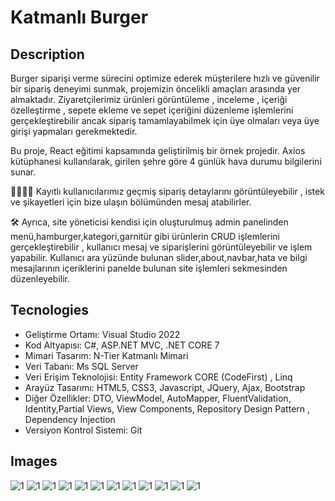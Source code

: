 <h1>Katmanlı Burger</h1>
<h2>Description</h2>
<p> Burger siparişi verme sürecini optimize ederek müşterilere hızlı ve güvenilir bir sipariş deneyimi sunmak, projemizin öncelikli amaçları arasında yer almaktadır. Ziyaretçilerimiz ürünleri görüntüleme , inceleme , içeriği özelleştirme , sepete ekleme ve sepet içeriğini düzenleme işlemlerini gerçekleştirebilir ancak sipariş tamamlayabilmek için üye olmaları veya üye girişi yapmaları gerekmektedir.
<p>Bu proje, React eğitimi kapsamında geliştirilmiş bir örnek projedir. Axios kütüphanesi kullanılarak, girilen şehre göre 4 günlük hava durumu bilgilerini sunar.</p>

👨‍👩‍👧‍👦 Kayıtlı kullanıcılarımız geçmiş sipariş detaylarını görüntüleyebilir , istek ve şikayetleri için bize ulaşın bölümünden mesaj atabilirler.

🛠 Ayrıca, site yöneticisi kendisi için oluşturulmuş admin panelinden menü,hamburger,kategori,garnitür gibi ürünlerin CRUD işlemlerini gerçekleştirebilir , kullanıcı mesaj ve siparişlerini görüntüleyebilir ve işlem yapabilir. Kullanıcı ara yüzünde bulunan slider,about,navbar,hata ve bilgi mesajlarının içeriklerini panelde bulunan site işlemleri sekmesinden düzenleyebilir.</p>
<h2>Tecnologies</h2>
<ul>
  <li>Geliştirme Ortamı: Visual Studio 2022
</li>
  <li>Kod Altyapısı: C#, ASP.NET MVC, .NET CORE 7</li>
  <li>Mimari Tasarım: N-Tier Katmanlı Mimari</li>
  <li>Veri Tabanı: Ms SQL Server</li>
  <li>Veri Erişim Teknolojisi: Entity Framework CORE (CodeFirst) , Linq</li>
  <li>Arayüz Tasarımı: HTML5, CSS3, Javascript, JQuery, Ajax, Bootstrap</li>
  <li>Diğer Özellikler: DTO, ViewModel, AutoMapper, FluentValidation, Identity,Partial Views, View Components, Repository Design Pattern , Dependency Injection</li>
  <li>Versiyon Kontrol Sistemi: Git</li>
</ul>
<h2>Images</h2>
<img src="https://github.com/Dogukandogann/KatmanliBurgerProje/assets/134203440/5c5c92be-beb5-4a86-865d-2a8ff8c2111b" alt="1" style="max-width: 100%;">
<img src="https://github.com/Dogukandogann/KatmanliBurgerProje/assets/134203440/0b829a90-b19d-434d-b24d-eb5d6fc43e6d" alt="1" style="max-width: 100%;">
<img src="https://github.com/Dogukandogann/KatmanliBurgerProje/assets/134203440/315464a8-6f13-4c3e-b3ff-0a3ba035906e" alt="1" style="max-width: 100%;">
<img src="https://github.com/Dogukandogann/KatmanliBurgerProje/assets/134203440/5ba7099e-9bab-4753-a501-eed738d12bc8" alt="1" style="max-width: 100%;">
<img src="https://github.com/Dogukandogann/KatmanliBurgerProje/assets/134203440/e5cba591-0898-4a08-ab62-a91a1126f56e" alt="1" style="max-width: 100%;">
<img src="https://github.com/Dogukandogann/KatmanliBurgerProje/assets/134203440/39c4a4a3-5887-4f75-acc0-b49b68689632" alt="1" style="max-width: 100%;">
<img src="https://github.com/Dogukandogann/KatmanliBurgerProje/assets/134203440/b787db5f-9c8e-4a25-99ba-2bb67c3e891a" alt="1" style="max-width: 100%;">
<img src="https://github.com/Dogukandogann/KatmanliBurgerProje/assets/134203440/ae060599-11b9-41fd-8ee4-13457d9d2243" alt="1" style="max-width: 100%;">
<img src="https://github.com/Dogukandogann/KatmanliBurgerProje/assets/134203440/3ade02d5-f385-45d7-9441-a755259aedfb" alt="1" style="max-width: 100%;">
<img src="https://github.com/Dogukandogann/KatmanliBurgerProje/assets/134203440/d5de0b70-839e-45ef-8ca8-b31ac69fb652" alt="1" style="max-width: 100%;">
<img src="https://github.com/Dogukandogann/KatmanliBurgerProje/assets/134203440/9e551586-a867-4e98-9047-629c1a9f0eee" alt="1" style="max-width: 100%;">
<img src="https://github.com/Dogukandogann/KatmanliBurgerProje/assets/134203440/8d14e814-71b3-4b07-94f7-2a9f19e9dc65" alt="1" style="max-width: 100%;">
